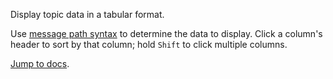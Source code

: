 Display topic data in a tabular format.

Use [message path syntax](#help:message-path-syntax) to determine the data to display. Click a column's header to sort by that column; hold `Shift` to click multiple columns.

[Jump to docs](https://foxglove.dev/docs/panels/table).
